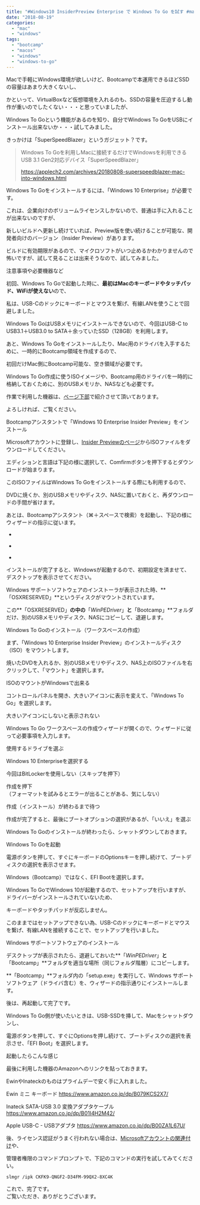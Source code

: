 ```yaml
---
title: "#Windows10 InsiderPreview Enterprise で Windows To Go を試す #macOS #Bootcamp"
date: "2018-08-19"
categories: 
  - "mac"
  - "windows"
tags: 
  - "bootcamp"
  - "macos"
  - "windows"
  - "windows-to-go"
---
```


Macで手軽にWindows環境が欲しいけど、Bootcampで本運用できるほどSSDの容量はあまり大きくないし、

かといって、VirtualBoxなど仮想環境を入れるのも、SSDの容量を圧迫するし動作が重いのでしたくない・・・と思っていましたが、

Windows To Goという機能があるのを知り、自分でWindows To GoをUSBにインストール出来ないか・・・試してみました。

きっかけは「SuperSpeedBlazer」というガジェット？です。

> Windows To Goを利用しMacに接続するだけでWindowsを利用できるUSB 3.1 Gen2対応デバイス「SuperSpeedBlazer」
> 
> https://applech2.com/archives/20180808-superspeedblazer-mac-into-windows.html

Windows To Goをインストールするには、「Windows 10 Enterprise」が必要です。

これは、企業向けのボリュームライセンスしかないので、普通は手に入れることが出来ないのですが、

新しいビルドへ更新し続けていれば、Preview版を使い続けることが可能な、開発者向けのバージョン（Insider Preview）があります。

ビルドに有効期限があるので、マイクロソフトがいつ止めるかわかりませんので怖いですが、試して見ることは出来そうなので、試してみました。

注意事項や必要機器など

初回、Windows To Goで起動した時に、**最初はMacのキーボードやタッチパッド、WiFiが使えない**ので、

私は、USB-Cのドックにキーボードとマウスを繋げ、有線LANを使うことで回避しました。

Windows To GoはUSBメモリにインストールできないので、今回はUSB-C to USB3.1＋USB3.0 to SATA＋余っていたSSD（128GB）を利用します。

あと、Windows To Goをインストールしたり、Mac用のドライバを入手するために、一時的にBootcamp領域を作成するので、

初回だけMac側にBootcamp可能な、空き領域が必要です。

Windows To Go作成に使うISOイメージや、Bootcamp用のドライバを一時的に格納しておくために、別のUSBメモリか、NASなども必要です。

作業で利用した機器は、[ページ下部](#last)で紹介させて頂いております。

よろしければ、ご覧ください。

Bootcampアシスタントで「Windows 10 Enterprise Insider Preview」をインストール

Microsoftアカウントに登録し、[Insider Previewのページ](https://www.microsoft.com/en-us/software-download/windowsinsiderpreviewadvanced)からISOファイルをダウンロードしてください。

エディションと言語は下記の様に選択して、Comfirmボタンを押下するとダウンロードが始まります。

このISOファイルはWindows To Goをインストールする際にも利用するので、

DVDに焼くか、別のUSBメモリやディスク、NASに置いておくと、再ダウンロードの手間が省けます。

<amp-img src="/images/posts/sier-se/12.png" layout="intrinsic" width="2511" height="1137" class="block"></amp-img>

あとは、Bootcampアシスタント（⌘＋スペースで検索）を起動し、下記の様にウィザードの指示に従います。

- <amp-img src="/images/posts/sier-se/6103f1da6d7959e978b1c9fb127a2171.jpg" layout="intrinsic" width="2511" height="1137" class="block"></amp-img>
    
- <amp-img src="/images/posts/sier-se/afa1371af4fa7380aeef4f52a36e4c96.jpg" layout="intrinsic" width="2511" height="1137" class="block"></amp-img>
    
- <amp-img src="/images/posts/sier-se/a2c47bc8c4524532f10eeb81f666588d.jpg" layout="intrinsic" width="2511" height="1137" class="block"></amp-img>
    

インストールが完了すると、Windowsが起動するので、初期設定を済ませて、デスクトップを表示させてください。

Windows サポートソフトウェアのインストーラが表示された時、**「OSXRESERVED」**というディスクがマウントされています。

この**「OSXRESERVED」**の中の**「$WinPEDriver$」**と**「Bootcamp」**フォルダだけ、別のUSBメモリやディスク、NASにコピーして、退避します。

Windows To Goのインストール（ワークスペースの作成）

まず、「Windows 10 Enterprise Insider Preview」のインストールディスク（ISO）をマウントします。

焼いたDVDを入れるか、別のUSBメモリやディスク、NAS上のISOファイルを右クリックして、「マウント」を選択します。

<amp-img src="/images/posts/sier-se/03.png" layout="intrinsic" width="2511" height="1137" class="block"></amp-img>

ISOのマウントがWindowsで出来る

コントロールパネルを開き、大きいアイコンに表示を変えて、「Windows To Go」を選択します。

<amp-img src="/images/posts/sier-se/01.jpg" layout="intrinsic" width="2511" height="1137" class="block"></amp-img>

大きいアイコンにしないと表示されない

Windows To Go ワークスペースの作成ウィザードが開くので、ウィザードに従って必要事項を入力します。

<amp-img src="/images/posts/sier-se/02.png" layout="intrinsic" width="2511" height="1137" class="block"></amp-img>

使用するドライブを選ぶ

<amp-img src="/images/posts/sier-se/04.png" layout="intrinsic" width="2511" height="1137" class="block"></amp-img>

Windows 10 Enterpriseを選択する

<amp-img src="/images/posts/sier-se/05.png" layout="intrinsic" width="2511" height="1137" class="block"></amp-img>

今回はBitLockerを使用しない（スキップを押下）

<amp-img src="/images/posts/sier-se/06.png" layout="intrinsic" width="2511" height="1137" class="block"></amp-img>

作成を押下  
（フォーマットを試みるとエラーが出ることがある、気にしない）

<amp-img src="/images/posts/sier-se/08.png" layout="intrinsic" width="2511" height="1137" class="block"></amp-img>

作成（インストール）が終わるまで待つ

<amp-img src="/images/posts/sier-se/11.png" layout="intrinsic" width="2511" height="1137" class="block"></amp-img>

作成が完了すると、最後にブートオプションの選択があるが、「いいえ」を選ぶ

Windows To Goのインストールが終わったら、シャットダウンしておきます。

Windows To Goを起動

電源ボタンを押して、すぐにキーボードのOptionsキーを押し続けて、ブートディスクの選択を表示させます。

Windows（Bootcamp）ではなく、EFI Bootを選択します。

<amp-img src="/images/posts/sier-se/IMG_0774.jpg" layout="intrinsic" width="2511" height="1137" class="block"></amp-img>

Windows To GoでWindows 10が起動するので、セットアップを行いますが、ドライバーがインストールされていないため、

キーボードやタッチパッドが反応しません。

このままではセットアップできない為、USB-Cのドックにキーボードとマウスを繋げ、有線LANを接続することで、セットアップを行いました。

Windows サポートソフトウェアのインストール

デスクトップが表示されたら、退避しておいた**「$WinPEDriver$」**と**「Bootcamp」**フォルダを適当な場所（同じフォルダ階層）にコピーします。

**「Bootcamp」**フォルダ内の「setup.exe」を実行して、Windows サポートソフトウェア（ドライバ含む）を、ウィザードの指示通りにインストールします。

後は、再起動して完了です。

Windows To Go側が使いたいときは、USB-SSDを挿して、Macをシャットダウンし、

電源ボタンを押して、すぐにOptionsを押し続けて、ブートディスクの選択を表示させ、「EFI Boot」を選択します。

起動したらこんな感じ

<amp-img src="/images/posts/sier-se/99.jpg" layout="intrinsic" width="2511" height="1137" class="block"></amp-img>

<amp-img src="/images/posts/sier-se/IMG_0776.jpg" layout="intrinsic" width="2511" height="1137" class="block"></amp-img>

最後に利用した機器のAmazonへのリンクを貼っておきます。

EwinやInateckのものはプライムデーで安く手に入れました。

Ewin ミニ キーボード
https://www.amazon.co.jp/dp/B079KCS2X7/

Inateck SATA-USB 3.0 変換アダプタケーブル
https://www.amazon.co.jp/dp/B01I4H2M42/

Apple USB-C - USBアダプタ
https://www.amazon.co.jp/dp/B00ZA1L67U/

後、ライセンス認証がうまく行われない場合は、[Microsoftアカウントの関連付け](https://insider.windows.com/ja-jp/getting-started/)や、

管理者権限のコマンドプロンプトで、下記のコマンドの実行を試してみてください。

```
slmgr /ipk CKFK9-QNGF2-D34FM-99QX2-8XC4K
```

これで、完了です。  
ご覧いただき、ありがとうございます。
